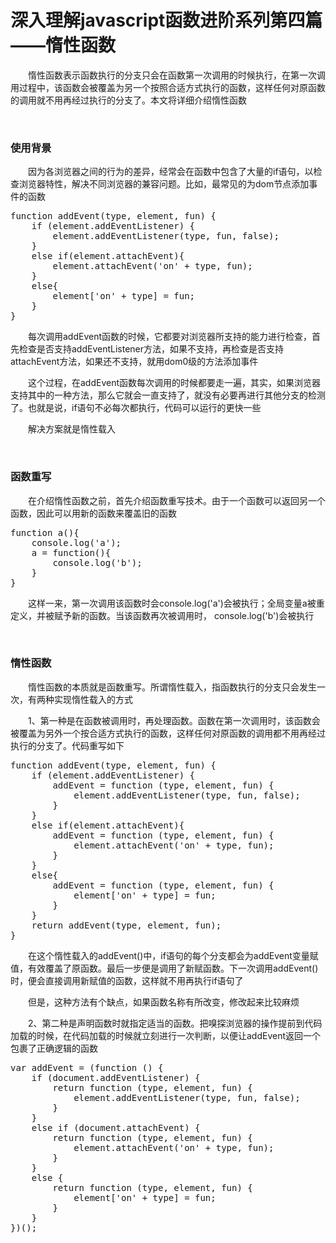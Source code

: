 # 深入理解javascript函数进阶系列第四篇——惰性函数

&emsp;&emsp;惰性函数表示函数执行的分支只会在函数第一次调用的时候执行，在第一次调用过程中，该函数会被覆盖为另一个按照合适方式执行的函数，这样任何对原函数的调用就不用再经过执行的分支了。本文将详细介绍惰性函数

&nbsp;

### 使用背景

&emsp;&emsp;因为各浏览器之间的行为的差异，经常会在函数中包含了大量的if语句，以检查浏览器特性，解决不同浏览器的兼容问题。比如，最常见的为dom节点添加事件的函数

<div>
<pre>function addEvent(type, element, fun) {
    if (element.addEventListener) {
        element.addEventListener(type, fun, false);
    }
    else if(element.attachEvent){
        element.attachEvent('on' + type, fun);
    }
    else{
        element['on' + type] = fun;
    }
}</pre>
</div>

&emsp;&emsp;每次调用addEvent函数的时候，它都要对浏览器所支持的能力进行检查，首先检查是否支持addEventListener方法，如果不支持，再检查是否支持attachEvent方法，如果还不支持，就用dom0级的方法添加事件

&emsp;&emsp;这个过程，在addEvent函数每次调用的时候都要走一遍，其实，如果浏览器支持其中的一种方法，那么它就会一直支持了，就没有必要再进行其他分支的检测了。也就是说，if语句不必每次都执行，代码可以运行的更快一些

&emsp;&emsp;解决方案就是惰性载入

&nbsp;

### 函数重写

&emsp;&emsp;在介绍惰性函数之前，首先介绍函数重写技术。由于一个函数可以返回另一个函数，因此可以用新的函数来覆盖旧的函数

<div>
<pre>function a(){
    console.log('a');
    a = function(){
        console.log('b');
    }
}</pre>
</div>

&emsp;&emsp;这样一来，第一次调用该函数时会console.log('a')会被执行；全局变量a被重定义，并被赋予新的函数。当该函数再次被调用时， console.log('b')会被执行

&nbsp;

### 惰性函数

&emsp;&emsp;惰性函数的本质就是函数重写。所谓惰性载入，指函数执行的分支只会发生一次，有两种实现惰性载入的方式

&emsp;&emsp;1、第一种是在函数被调用时，再处理函数。函数在第一次调用时，该函数会被覆盖为另外一个按合适方式执行的函数，这样任何对原函数的调用都不用再经过执行的分支了。代码重写如下

<div>
<pre>function addEvent(type, element, fun) {
    if (element.addEventListener) {
        addEvent = function (type, element, fun) {
            element.addEventListener(type, fun, false);
        }
    }
    else if(element.attachEvent){
        addEvent = function (type, element, fun) {
            element.attachEvent('on' + type, fun);
        }
    }
    else{
        addEvent = function (type, element, fun) {
            element['on' + type] = fun;
        }
    }
    return addEvent(type, element, fun);
}</pre>
</div>

&emsp;&emsp;在这个惰性载入的addEvent()中，if语句的每个分支都会为addEvent变量赋值，有效覆盖了原函数。最后一步便是调用了新赋函数。下一次调用addEvent()时，便会直接调用新赋值的函数，这样就不用再执行if语句了

&emsp;&emsp;但是，这种方法有个缺点，如果函数名称有所改变，修改起来比较麻烦

&emsp;&emsp;2、第二种是声明函数时就指定适当的函数。把嗅探浏览器的操作提前到代码加载的时候，在代码加载的时候就立刻进行一次判断，以便让addEvent返回一个包裹了正确逻辑的函数

<div>
<pre>var addEvent = (function () {
    if (document.addEventListener) {
        return function (type, element, fun) {
            element.addEventListener(type, fun, false);
        }
    }
    else if (document.attachEvent) {
        return function (type, element, fun) {
            element.attachEvent('on' + type, fun);
        }
    }
    else {
        return function (type, element, fun) {
            element['on' + type] = fun;
        }
    }
})();</pre>
</div>

